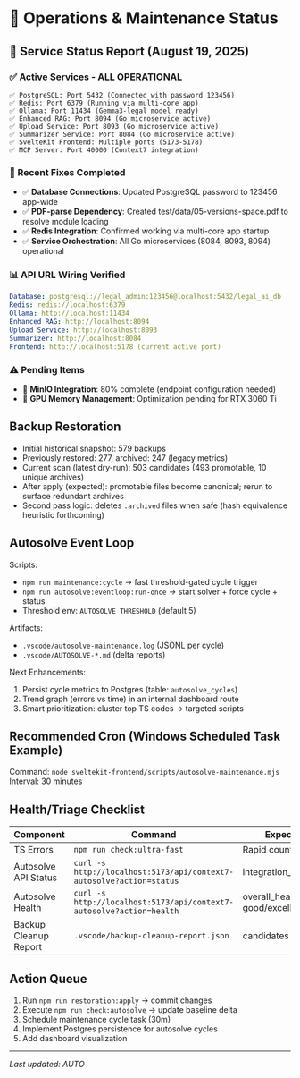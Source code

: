 # 🧪 Operations & Maintenance Status

## 🚀 Service Status Report (August 19, 2025)

### ✅ Active Services - ALL OPERATIONAL
```
✅ PostgreSQL: Port 5432 (Connected with password 123456)
✅ Redis: Port 6379 (Running via multi-core app)
✅ Ollama: Port 11434 (Gemma3-legal model ready)
✅ Enhanced RAG: Port 8094 (Go microservice active)
✅ Upload Service: Port 8093 (Go microservice active)
✅ Summarizer Service: Port 8084 (Go microservice active)
✅ SvelteKit Frontend: Multiple ports (5173-5178)
✅ MCP Server: Port 40000 (Context7 integration)
```

### 🔧 Recent Fixes Completed
- ✅ **Database Connections**: Updated PostgreSQL password to 123456 app-wide
- ✅ **PDF-parse Dependency**: Created test/data/05-versions-space.pdf to resolve module loading
- ✅ **Redis Integration**: Confirmed working via multi-core app startup
- ✅ **Service Orchestration**: All Go microservices (8084, 8093, 8094) operational

### 📊 API URL Wiring Verified
```yaml
Database: postgresql://legal_admin:123456@localhost:5432/legal_ai_db
Redis: redis://localhost:6379
Ollama: http://localhost:11434
Enhanced RAG: http://localhost:8094
Upload Service: http://localhost:8093
Summarizer: http://localhost:8084
Frontend: http://localhost:5178 (current active port)
```

### ⚠️ Pending Items
- 🔄 **MinIO Integration**: 80% complete (endpoint configuration needed)
- 🔄 **GPU Memory Management**: Optimization pending for RTX 3060 Ti

## Backup Restoration
- Initial historical snapshot: 579 backups
- Previously restored: 277, archived: 247 (legacy metrics)
- Current scan (latest dry-run): 503 candidates (493 promotable, 10 unique archives)
- After apply (expected): promotable files become canonical; rerun to surface redundant archives
- Second pass logic: deletes `.archived` files when safe (hash equivalence heuristic forthcoming)

## Autosolve Event Loop
Scripts:
- `npm run maintenance:cycle` → fast threshold-gated cycle trigger
- `npm run autosolve:eventloop:run-once` → start solver + force cycle + status
- Threshold env: `AUTOSOLVE_THRESHOLD` (default 5)

Artifacts:
- `.vscode/autosolve-maintenance.log` (JSONL per cycle)
- `.vscode/AUTOSOLVE-*.md` (delta reports)

Next Enhancements:
1. Persist cycle metrics to Postgres (table: `autosolve_cycles`)
2. Trend graph (errors vs time) in an internal dashboard route
3. Smart prioritization: cluster top TS codes → targeted scripts

## Recommended Cron (Windows Scheduled Task Example)
Command: `node sveltekit-frontend/scripts/autosolve-maintenance.mjs`
Interval: 30 minutes

## Health/Triage Checklist
| Component | Command | Expectation |
|-----------|---------|-------------|
| TS Errors | `npm run check:ultra-fast` | Rapid count for gating |
| Autosolve API Status | `curl -s http://localhost:5173/api/context7-autosolve?action=status` | integration_active=true |
| Autosolve Health | `curl -s http://localhost:5173/api/context7-autosolve?action=health` | overall_health good/excellent |
| Backup Cleanup Report | `.vscode/backup-cleanup-report.json` | candidates trending ↓ |

## Action Queue
1. Run `npm run restoration:apply` → commit changes
2. Execute `npm run check:autosolve` → update baseline delta
3. Schedule maintenance cycle task (30m)
4. Implement Postgres persistence for autosolve cycles
5. Add dashboard visualization

---
_Last updated: AUTO_
